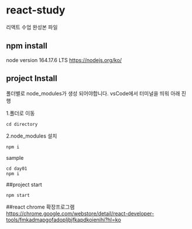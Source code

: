 # react-study
리액트 수업 완성본 파일

## npm install
node version 164.17.6 LTS
https://nodejs.org/ko/ 


## project Install
폴더별로 node_modules가 생성 되어야합니다.
vsCode에서 터미널을 띄워 아래 진행

1.폴더로 이동
```
cd directory
```
2.node_modules 설치
```
npm i
```

sample
```
cd day01
npm i
```

##project start
```
npm start
```

##react chrome 확장프로그램
https://chrome.google.com/webstore/detail/react-developer-tools/fmkadmapgofadopljbjfkapdkoienihi?hl=ko



